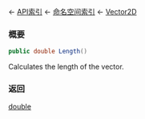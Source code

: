 ← [API索引](Api-Index) ← [命名空间索引](Namespace-Index) ← [Vector2D](VRageMath.Vector2D)

### 概要

```csharp
public double Length()
```

Calculates the length of the vector.

### 返回

[double](https://docs.microsoft.com/en-us/dotnet/api/System.Double?view=netframework-4.6)

